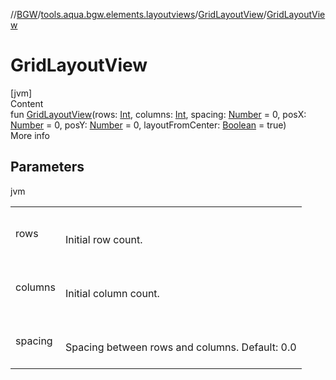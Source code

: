 //[BGW](../../../index.md)/[tools.aqua.bgw.elements.layoutviews](../index.md)/[GridLayoutView](index.md)/[GridLayoutView](-grid-layout-view.md)



# GridLayoutView  
[jvm]  
Content  
fun [GridLayoutView](-grid-layout-view.md)(rows: [Int](https://kotlinlang.org/api/latest/jvm/stdlib/kotlin/-int/index.html), columns: [Int](https://kotlinlang.org/api/latest/jvm/stdlib/kotlin/-int/index.html), spacing: [Number](https://kotlinlang.org/api/latest/jvm/stdlib/kotlin/-number/index.html) = 0, posX: [Number](https://kotlinlang.org/api/latest/jvm/stdlib/kotlin/-number/index.html) = 0, posY: [Number](https://kotlinlang.org/api/latest/jvm/stdlib/kotlin/-number/index.html) = 0, layoutFromCenter: [Boolean](https://kotlinlang.org/api/latest/jvm/stdlib/kotlin/-boolean/index.html) = true)  
More info  


## Parameters  
  
jvm  
  
| | |
|---|---|
| <a name="tools.aqua.bgw.elements.layoutviews/GridLayoutView/GridLayoutView/#kotlin.Int#kotlin.Int#kotlin.Number#kotlin.Number#kotlin.Number#kotlin.Boolean/PointingToDeclaration/"></a>rows| <a name="tools.aqua.bgw.elements.layoutviews/GridLayoutView/GridLayoutView/#kotlin.Int#kotlin.Int#kotlin.Number#kotlin.Number#kotlin.Number#kotlin.Boolean/PointingToDeclaration/"></a><br><br>Initial row count.<br><br>|
| <a name="tools.aqua.bgw.elements.layoutviews/GridLayoutView/GridLayoutView/#kotlin.Int#kotlin.Int#kotlin.Number#kotlin.Number#kotlin.Number#kotlin.Boolean/PointingToDeclaration/"></a>columns| <a name="tools.aqua.bgw.elements.layoutviews/GridLayoutView/GridLayoutView/#kotlin.Int#kotlin.Int#kotlin.Number#kotlin.Number#kotlin.Number#kotlin.Boolean/PointingToDeclaration/"></a><br><br>Initial column count.<br><br>|
| <a name="tools.aqua.bgw.elements.layoutviews/GridLayoutView/GridLayoutView/#kotlin.Int#kotlin.Int#kotlin.Number#kotlin.Number#kotlin.Number#kotlin.Boolean/PointingToDeclaration/"></a>spacing| <a name="tools.aqua.bgw.elements.layoutviews/GridLayoutView/GridLayoutView/#kotlin.Int#kotlin.Int#kotlin.Number#kotlin.Number#kotlin.Number#kotlin.Boolean/PointingToDeclaration/"></a><br><br>Spacing between rows and columns. Default: 0.0<br><br>|
  
  



